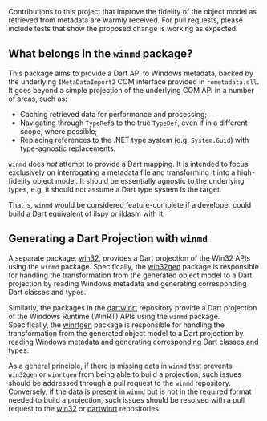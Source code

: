 Contributions to this project that improve the fidelity of the object model as
retrieved from metadata are warmly received. For pull requests, please include
tests that show the proposed change is working as expected.

## What belongs in the `winmd` package?

This package aims to provide a Dart API to Windows metadata, backed by the
underlying `IMetaDataImport2` COM interface provided in `rometadata.dll`. It
goes beyond a simple projection of the underlying COM API in a number of areas,
such as:

- Caching retrieved data for performance and processing;
- Navigating through `TypeRef`s to the true `TypeDef`, even if in a different
  scope, where possible;
- Replacing references to the .NET type system (e.g. `System.Guid`) with
  type-agnostic replacements.

`winmd` does _not_ attempt to provide a Dart mapping. It is intended to focus
exclusively on interrogating a metadata file and transforming it into a
high-fidelity object model. It should be essentially agnostic to the underlying
types, e.g. it should not assume a Dart type system is the target.

That is, `winmd` would be considered feature-complete if a developer could build
a Dart equivalent of [ilspy](https://github.com/icsharpcode/ILSpy) or
[ildasm](https://docs.microsoft.com/dotnet/framework/tools/ildasm-exe-il-disassembler)
with it.

## Generating a Dart Projection with `winmd`

A separate package, [win32](https://pub.dev/packages/win32), provides a Dart
projection of the Win32 APIs using the `winmd` package. Specifically, the
[win32gen](https://github.com/dart-windows/win32/tree/main/tool/win32gen)
package is responsible for handling the transformation from the generated object
model to a Dart projection by reading Windows metadata and generating
corresponding Dart classes and types.

Similarly, the packages in the
[dartwinrt](https://github.com/dart-windows/dartwinrt) repository provide a Dart
projection of the Windows Runtime (WinRT) APIs using the `winmd` package.
Specifically, the
[winrtgen](https://github.com/dart-windows/dartwinrt/tree/main/packages/winrtgen)
package is responsible for handling the transformation from the generated object
model to a Dart projection by reading Windows metadata and generating
corresponding Dart classes and types.

As a general principle, if there is missing data in `winmd` that prevents
`win32gen` or `winrtgen` from being able to build a projection, such issues
should be addressed through a pull request to the `winmd` repository.
Conversely, if the data is present in `winmd` but is not in the required format
needed to build a projection, such issues should be resolved with a pull request
to the [win32](https://github.com/dart-windows/win32) or
[dartwinrt](https://github.com/dart-windows/dartwinrt) repositories.
